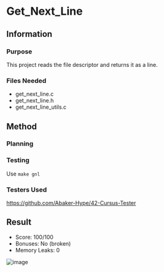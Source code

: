 # Get_Next_Line

## Information

### Purpose

This project reads the file descriptor and returns it as a line.

### Files Needed

- get_next_line.c
- get_next_line.h
- get_next_line_utils.c

## Method
### Planning
### Testing
Use ```make gnl```
### Testers Used
https://github.com/Abaker-Hype/42-Cursus-Tester

## Result

- Score: 100/100
- Bonuses: No (broken)
- Memory Leaks: 0

![image](https://user-images.githubusercontent.com/88760123/149646464-5900dc96-f278-4ab9-a52d-713af8bb847b.png)
